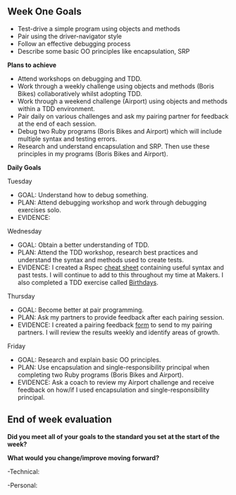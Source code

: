 ## Week One Goals

- Test-drive a simple program using objects and methods
- Pair using the driver-navigator style
- Follow an effective debugging process
- Describe some basic OO principles like encapsulation, SRP

**Plans to achieve**

- Attend workshops on debugging and TDD.
- Work through a weekly challenge using objects and methods (Boris Bikes) collaboratively whilst adopting TDD.
- Work through a weekend challenge (Airport) using objects and methods within a TDD environment.
- Pair daily on various challenges and ask my pairing partner for feedback at the end of each session.
- Debug two Ruby programs (Boris Bikes and Airport) which will include multiple syntax and testing errors.
- Research and understand encapsulation and SRP. Then use these principles in my programs (Boris Bikes and Airport).

**Daily Goals**

Tuesday

- GOAL: Understand how to debug something.
- PLAN: Attend debugging workshop and work through debugging exercises solo. 
- EVIDENCE: 

Wednesday

- GOAL: Obtain a better understanding of TDD.
- PLAN: Attend the TDD workshop, research best practices and understand the syntax and methods used to create tests.
- EVIDENCE: I created a Rspec [cheat sheet](https://docs.google.com/spreadsheets/d/1zsVk9zPtIPW3z2oflgRTZxd1yyj0J9xrX4FOJTZFjcE/edit?usp=sharing) containing useful syntax and past tests. I will continue to add to this throughout my time at Makers. I also completed a TDD exercise called [Birthdays](https://github.com/RichEwin/birthdays).

Thursday

- GOAL: Become better at pair programming. 
- PLAN: Ask my partners to provide feedback after each pairing session. 
- EVIDENCE: I created a pairing feedback [form](https://docs.google.com/forms/d/e/1FAIpQLSeQjoODGiYxHYQXUGKW5nu0hJ60rz-I1ecmDDLahi_IFkNm9Q/viewform) to send to my pairing partners. I will review the results weekly and identify areas of growth.

Friday

- GOAL: Research and explain basic OO principles.
- PLAN: Use encapsulation and single-responsibility principal when completing two Ruby programs (Boris Bikes and Airport).
- EVIDENCE: Ask a coach to review my Airport challenge and receive feedback on how/if I used encapsulation and single-responsibility principal.

## End of week evaluation 

**Did you meet all of your goals to the standard you set at the start of the week?**

**What would you change/improve moving forward?**

-Technical:


-Personal:
